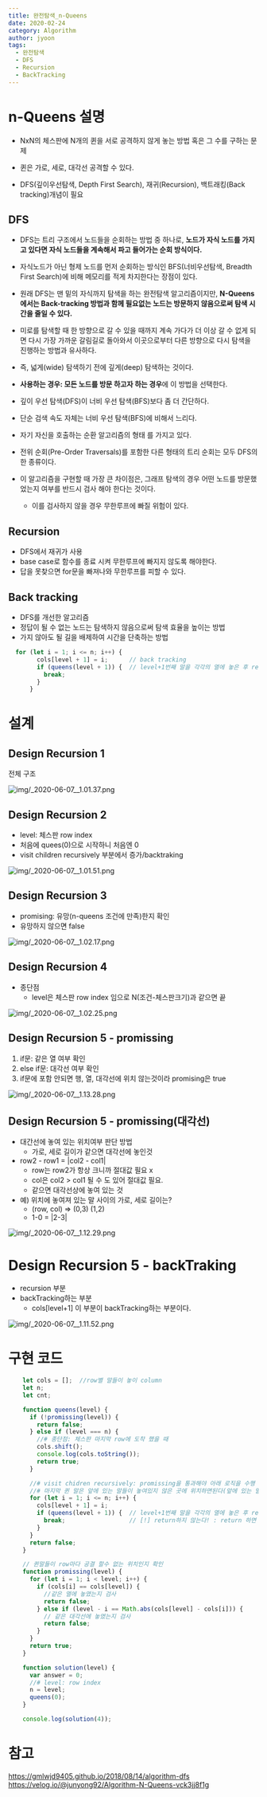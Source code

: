 ```yaml
---
title: 완전탐색_n-Queens
date: 2020-02-24
category: Algorithm
author: jyoon
tags:
  - 완전탐색
  - DFS
  - Recursion
  - BackTracking
---
```


# n-Queens 설명

* NxN의 체스판에 N개의 퀸을 서로 공격하지 않게 놓는 방법 혹은 그 수를 구하는 문제  
* 퀸은 가로, 세로, 대각선 공격할 수 있다.

* DFS(깊이우선탐색, Depth First Search), 재귀(Recursion), 백트래킹(Back tracking)개념이 필요 

## DFS
* DFS는 트리 구조에서 노드들을 순회하는 방법 중 하나로, **노드가 자식 노드를 가지고 있다면 자식 노드들을 계속해서 파고 들어가는 순회 방식이다.** 
* 자식노드가 아닌 형제 노드를 먼저 순회하는 방식인 BFS(너비우선탐색, Breadth First Search)에 비해 메모리를 적게 차지한다는 장점이 있다. 
* 원래 DFS는 맨 밑의 자식까지 탐색을 하는 완전탐색 알고리즘이지만, **N-Queens에서는 Back-tracking 방법과 함께 필요없는 노드는 방문하지 않음으로써 탐색 시간을 줄일 수 있다.**


* 미로를 탐색할 때 한 방향으로 갈 수 있을 때까지 계속 가다가 더 이상 갈 수 없게 되면 다시 가장 가까운 갈림길로 돌아와서 이곳으로부터 다른 방향으로 다시 탐색을 진행하는 방법과 유사하다.
* 즉, 넓게(wide) 탐색하기 전에 깊게(deep) 탐색하는 것이다.

* **사용하는 경우: 모든 노드를 방문 하고자 하는 경우**에 이 방법을 선택한다.
* 깊이 우선 탐색(DFS)이 너비 우선 탐색(BFS)보다 좀 더 간단하다.
* 단순 검색 속도 자체는 너비 우선 탐색(BFS)에 비해서 느리다.

* 자기 자신을 호출하는 순환 알고리즘의 형태 를 가지고 있다.
* 전위 순회(Pre-Order Traversals)를 포함한 다른 형태의 트리 순회는 모두 DFS의 한 종류이다.
* 이 알고리즘을 구현할 때 가장 큰 차이점은, 그래프 탐색의 경우 어떤 노드를 방문했었는지 여부를 반드시 검사 해야 한다는 것이다.
  * 이를 검사하지 않을 경우 무한루프에 빠질 위험이 있다.



## Recursion

* DFS에서 재귀가 사용
* base case로 함수를 종료 시켜 무한루프에 빠지지 않도록 해야한다.
* 답을 못찾으면 for문을 빠져나와 무한루프를 피할 수 있다.

## Back tracking
* DFS를 개선한 알고리즘
* 정답이 될 수 없는 노드는 탐색하지 않음으로써 탐색 효율을 높이는 방법 
* 가지 않아도 될 길을 배제하여 시간을 단축하는 방법

``` js
  for (let i = 1; i <= n; i++) {
        cols[level + 1] = i;      // back tracking
        if (queens(level + 1)) {  // level+1번째 말을 각각의 열에 놓은 후 recursion을 호출
          break;                  
        }
      }
```

# 설계
## Design Recursion 1

전체 구조 

![img/_2020-06-07__1.01.37.png](img/_2020-06-07__1.01.37.png)

## Design Recursion 2

- level: 체스판 row index
- 처음에 quees(0)으로 시작하니 처음엔 0
- visit children recursively 부분에서 증가/backtraking

![img/_2020-06-07__1.01.51.png](img/_2020-06-07__1.01.51.png)

## Design Recursion 3

- promising: 유망(n-queens 조건에 만족)한지 확인
- 유망하지 않으면 false

![img/_2020-06-07__1.02.17.png](img/_2020-06-07__1.02.17.png)

## Design Recursion 4

- 종단점
    - level은 체스판 row index 임으로 N(조건-체스판크기)과 같으면 끝

![img/_2020-06-07__1.02.25.png](img/_2020-06-07__1.02.25.png)

## Design Recursion 5 - promissing

1. if문: 같은 열 여부 확인
2. else if문: 대각선 여부 확인
3. if문에 포함 안되면 행, 열, 대각선에 위치 않는것이라 promising은 true

![img/_2020-06-07__1.13.28.png](img/_2020-06-07__1.13.28.png)

## Design Recursion 5 - promissing(대각선)

- 대간선에 놓여 있는 위치여부 판단 방법
    - 가로, 세로 길이가 같으면 대각선에 놓인것
- row2 - row1 = |col2 - col1|
    - row는 row2가 항상 크니까 절대값 필요 x
    - col은 col2 > col1 될 수 도 있어 절대값 필요.
    - 같으면 대각선상에 놓여 있는 것
- 예) 위치에 놓여져 있는 말 사이의 가로, 세로 길이는?
    - (row, col) => (0,3) (1,2)
    - 1-0 = |2-3|

![img/_2020-06-07__1.12.29.png](img/_2020-06-07__1.12.29.png)

# Design Recursion 5 - backTraking

- recursion 부분
- backTracking하는 부분
    - cols[level+1] 이 부분이 backTracking하는 부분이다.

![img/_2020-06-07__1.11.52.png](img/_2020-06-07__1.11.52.png)

# 구현 코드

```jsx
    let cols = [];  //row별 말들이 놓이 column
    let n;
    let cnt;

    function queens(level) {
      if (!promissing(level)) {
        return false;
      } else if (level === n) {
        //# 종단점: 체스판 마지막 row에 도착 했을 때 
        cols.shift();
        console.log(cols.toString());
        return true;
      }

      //# visit chidren recursively: promissing을 통과해야 아래 로직을 수행
      //# 마지막 퀸 말은 앞에 있는 말들이 놓여있지 않은 곳에 위치하면된다(앞에 있는 말들이 서로 공격안하는 포지션에 위치했으니까)
      for (let i = 1; i <= n; i++) {
        cols[level + 1] = i;
        if (queens(level + 1)) {  // level+1번째 말을 각각의 열에 놓은 후 recursion을 호출
          break;                  // [!] return하지 않는다! : return 하면 dfs(깊잉우선탐색)이 끝나버림으로 queens에 true나오는 조건(level === n)도달하면 끝, 즉 한가지 경우의 n-quues밖에 구하지 못한다.
        }
      }
      return false;
    }

    // 퀸말들이 row마다 공결 할수 없는 위치인지 확인 
    function promissing(level) {
      for (let i = 1; i < level; i++) {
        if (cols[i] == cols[level]) {
          //같은 열에 놓였는지 검사
          return false;
        } else if (level - i == Math.abs(cols[level] - cols[i])) {
          // 같은 대각선에 놓였는지 검사
          return false;
        }
      }
      return true;
    }

    function solution(level) {
      var answer = 0;
      //# level: row index
      n = level;
      queens(0);
    }

    console.log(solution(4));
```

# 참고 
https://gmlwjd9405.github.io/2018/08/14/algorithm-dfs  
https://velog.io/@junyong92/Algorithm-N-Queens-vck3jj8f1g